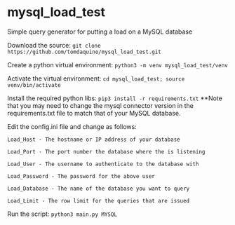 # mysql_load_test
Simple query generator for putting a load on a MySQL database

Download the source:
`git clone https://github.com/tomdaquino/mysql_load_test.git`

Create a python virtual environment:
`python3 -m venv mysql_load_test/venv`

Activate the virtual environment:
`cd mysql_load_test; source venv/bin/activate`

Install the required python libs:
`pip3 install -r requirements.txt`
**Note that you may need to change the mysql connector version in the requirements.txt file to match that of your MySQL database.

Edit the config.ini file and change as follows:

    Load_Host - The hostname or IP address of your database

    Load_Port - The port number the database where the is listening

    Load_User - The username to authenticate to the database with

    Load_Password - The password for the above user

    Load_Database - The name of the database you want to query

    Load_Limit - The row limit for the queries that are issued

Run the script:
`python3 main.py MYSQL`
